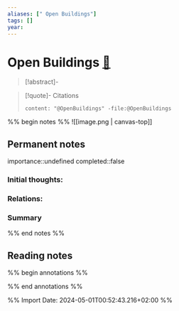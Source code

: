 ```yaml
---
aliases: [" Open Buildings"]
tags: []
year: 
---
```

# Open Buildings [📖](zotero://select/library/items/49CKGHV8)

> [!abstract]-
> 

> [!quote]- Citations
> 
> ```query
> content: "@OpenBuildings" -file:@OpenBuildings
> ```

%% begin notes %%
![[image.png | canvas-top]]
## Permanent notes
importance::undefined
completed::false
### Initial thoughts:


### Relations:


### Summary


%% end notes %%
## Reading notes
%% begin annotations %%

%% end annotations %%



%% Import Date: 2024-05-01T00:52:43.216+02:00 %%
